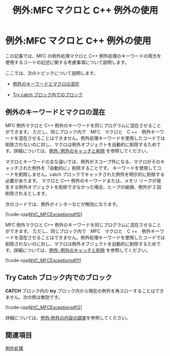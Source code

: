 ﻿---
title: 例外:MFC マクロと C++ 例外の使用
ms.date: 11/04/2016
helpviewer_keywords:
- exception objects [MFC]
- memory leaks [MFC], exception object not deleted
- exception handling [MFC], MFC
- try-catch exception handling [MFC], mixing MFC macros and C++ keywords
- exception objects [MFC], deleting
- exceptions [MFC], MFC macros vs. C++ keywords
- catch blocks [MFC], mixed
- exception handling [MFC], mixed-language
- nested try blocks [MFC]
- catch blocks [MFC], explicitly deleting code in
- try-catch exception handling [MFC], nested try blocks
- heap corruption [MFC]
- nested catch blocks [MFC]
ms.assetid: d664a83d-879b-44d4-bdf0-029f0aca69e9
ms.openlocfilehash: 00e88ddabf3a8e8b591bebae7ebc8ced0e1dc637
ms.sourcegitcommit: 0ab61bc3d2b6cfbd52a16c6ab2b97a8ea1864f12
ms.translationtype: MT
ms.contentlocale: ja-JP
ms.lasthandoff: 04/23/2019
ms.locfileid: "62406016"
---
# <a name="exceptions-using-mfc-macros-and-c-exceptions"></a>例外:MFC マクロと C++ 例外の使用

この記事では、MFC の例外処理マクロと C++ 例外処理のキーワードの両方を使用するコードの記述に関する考慮事項について説明します。

ここでは、次のトピックについて説明します。

- [例外のキーワードとマクロの混在](#_core_mixing_exception_keywords_and_macros)

- [Try catch ブロック内でのブロック](#_core_try_blocks_inside_catch_blocks)

##  <a name="_core_mixing_exception_keywords_and_macros"></a> 例外のキーワードとマクロの混在

MFC 例外マクロと C++ 例外のキーワードを同じプログラムに混在させることができます。 ただし、同じブロック内で　MFC　マクロと　C ++　例外キーワードを混在させることはできません。例外処理キーワードを使用したコードでは削除されないのに対し、マクロは例外オブジェクトを自動的に削除するためです。詳細については、[例外: 例外のキャッチと削除](../mfc/exceptions-catching-and-deleting-exceptions.md) を参照してください。

マクロとキーワードの主な違いでは、例外がスコープ外になる、マクロがそのキャッチされた例外を「自動的に」削除することです。 キーワードを使用してコードを削除しません。catch ブロックでキャッチされた例外を明示的に削除する必要があります。 マクロと C++ 例外のキーワードまたは、メモリ リークが発生する例外オブジェクトを削除できなかった場合、ヒープの破損、例外が 2 回削除されるとします。

次のコードでは、例外ポインターなどが無効になります。

[!code-cpp[NVC_MFCExceptions#10](../mfc/codesnippet/cpp/exceptions-using-mfc-macros-and-cpp-exceptions_1.cpp)]

MFC 例外マクロと C++ 例外のキーワードを同じプログラムに混在させることができます。 ただし、同じブロック内で　MFC　マクロと　C ++　例外キーワードを混在させることはできません。例外処理キーワードを使用したコードでは削除されないのに対し、マクロは例外オブジェクトを自動的に削除するためです。詳細については、[例外: 例外のキャッチと削除](../mfc/exceptions-catching-and-deleting-exceptions.md) を参照してください。

[!code-cpp[NVC_MFCExceptions#11](../mfc/codesnippet/cpp/exceptions-using-mfc-macros-and-cpp-exceptions_2.cpp)]

##  <a name="_core_try_blocks_inside_catch_blocks"></a> Try Catch ブロック内でのブロック

**CATCH** ブロック内の **try** ブロック内から現在の例外を再スローすることはできません。次の例は無効です。

[!code-cpp[NVC_MFCExceptions#12](../mfc/codesnippet/cpp/exceptions-using-mfc-macros-and-cpp-exceptions_3.cpp)]

詳細については、[例外:例外の内容の調査](../mfc/exceptions-examining-exception-contents.md)を参照してください。

## <a name="see-also"></a>関連項目

[例外処理](../mfc/exception-handling-in-mfc.md)
